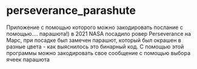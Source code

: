 # perseverance_parashute
Приложение с помощью которого можно закодировать послание с помощью.... парашюта!) в 2021 NASA посадило ровер Perseverance на Марс, при посадке был замечен парашют, который был окрашен в разные цвета - как выяснилось это бинарный код. С помощью этой программы можно закодировать свое сообщение с помощью выбора ячеек парашюта
